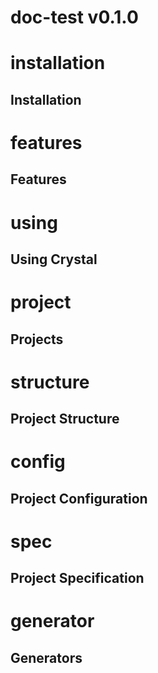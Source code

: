 # doc-test v0.1.0





# installation

## Installation



# features

## Features



# using

## Using Crystal



# project

## Projects



# structure

## Project Structure



# config

## Project Configuration



# spec

## Project Specification



# generator

## Generators


